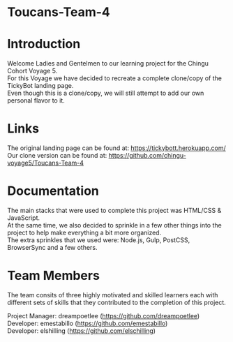 # Toucans-Team-4

# Introduction
Welcome Ladies and Gentelmen to our learning project for the Chingu Cohort Voyage 5.<br/>
For this Voyage we have decided to recreate a complete clone/copy of the TickyBot landing page.<br/>
Even though this is a clone/copy, we will still attempt to add our own personal flavor to it.

# Links
The original landing page can be found at: https://tickybott.herokuapp.com/<br/>
Our clone version can be found at: https://github.com/chingu-voyage5/Toucans-Team-4

# Documentation
The main stacks that were used to complete this project was HTML/CSS & JavaScript. <br/>
At the same time, we also decided to sprinkle in a few other things into the project to help make everything a bit more organized.<br/>
The extra sprinkles that we used were: Node.js, Gulp, PostCSS, BrowserSync and a few others.

# Team Members
The team consits of three highly motivated and skilled learners each with different sets of skills that they contributed to the completion of this project. 

Project Manager: dreampoetlee (https://github.com/dreampoetlee)<br/>
Developer: emestabillo (https://github.com/emestabillo)<br/>
Developer: elshilling (https://github.com/elschilling)
